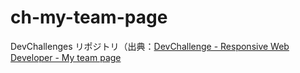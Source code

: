# ch-my-team-page
DevChallenges リポジトリ（出典：[DevChallenge - Responsive Web Developer - My team page](https://devchallenges.io/challenges/hhmesazsqgKXrTkYkt0U)
